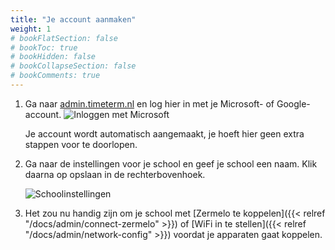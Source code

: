 ```yaml
---
title: "Je account aanmaken"
weight: 1
# bookFlatSection: false
# bookToc: true
# bookHidden: false
# bookCollapseSection: false
# bookComments: true
---
```


1. Ga naar [admin.timeterm.nl](https://admin.timeterm.nl) en log hier in met je Microsoft- of Google-account.
   ![Inloggen met Microsoft](/login-microsoft-google.png)
   
   Je account wordt automatisch aangemaakt, je hoeft hier geen extra stappen voor te doorlopen.
   
2. Ga naar de instellingen voor je school en geef je school een naam. Klik daarna op opslaan in de rechterbovenhoek.

   ![Schoolinstellingen](/school-settings-info.png)
   
3. Het zou nu handig zijn om je school met [Zermelo te koppelen]({{< relref "/docs/admin/connect-zermelo" >}}) of [WiFi in te stellen]({{< relref "/docs/admin/network-config" >}}) voordat je apparaten gaat koppelen.
